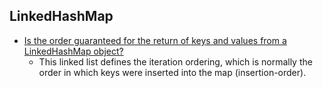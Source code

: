 ## LinkedHashMap
- [Is the order guaranteed for the return of keys and values from a LinkedHashMap object?](https://stackoverflow.com/questions/2923856/is-the-order-guaranteed-for-the-return-of-keys-and-values-from-a-linkedhashmap-o)
    - This linked list defines the iteration ordering, which is normally the order in which keys were inserted into the map (insertion-order).

